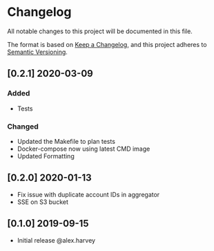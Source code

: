 # Changelog
All notable changes to this project will be documented in this file.

The format is based on [Keep a Changelog](https://keepachangelog.com/en/1.0.0/),
and this project adheres to [Semantic Versioning](https://semver.org/spec/v2.0.0.html).
## [0.2.1] 2020-03-09
### Added
- Tests

### Changed
- Updated the Makefile to plan tests
- Docker-compose now using latest CMD image
- Updated Formatting

## [0.2.0] 2020-01-13
- Fix issue with duplicate account IDs in aggregator
- SSE on S3 bucket

## [0.1.0] 2019-09-15
- Initial release @alex.harvey
